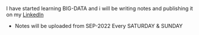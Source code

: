 I have started learning BIG-DATA and i will be writing notes and publishing it on my <a href="https://www.linkedin.com/in/kishankumar-sutariya/" target="_blank" >LinkedIn</a> 
 - Notes will be uploaded from SEP-2022 Every SATURDAY & SUNDAY
